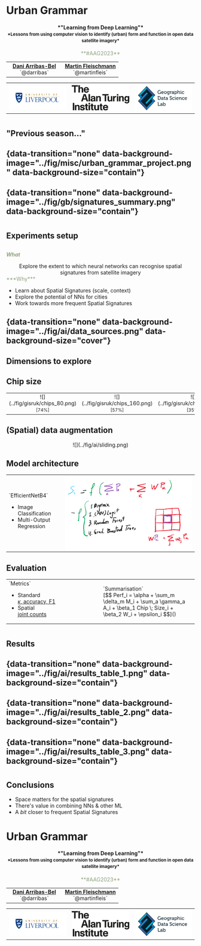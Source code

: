 # Urban Grammar

<CENTER>
    <h4>
    *"Learning from Deep Learning"* <br>
    <SMALL>
    *Lessons from using computer vision to identify (urban)
form and function in open data satellite imagery*
    </SMALL>
    </h4>
</CENTER>

<CENTER>
<span style='color:#8fa37e'>**#AAG2023**</span>
</CENTER>

<table>
    <col width="50%">
    <col width="50%">
    <tr>
        <td>
            <CENTER>
                <a href="https://darribas.org"><b>Dani Arribas-Bel</b></a>
                <br>`@darribas`
            </CENTER>
        </td>
        <td>
            <CENTER>
                <a href="https://martinfleischmann.net/"><b>Martin Fleischmann</b></a>
                <br>`@martinfleis`
            </CENTER>
        </td>
    </tr>

</table>

<table>
    <col width="33%">
    <col width="33%">
    <col width="33%">
    <tr>
        <td>
            <img src="../fig/pr/logo_liv.png" style="width:300px;vertical-align:middle;box-shadow:none">
        </td>
        <td>
            <img src="../fig/pr/logo_ati.png" style="width:300px;vertical-align:middle;box-shadow:none">
        </td>
        <td>
            <img src="../fig/pr/logo_gdsl.png" style="width:300px;vertical-align:middle;box-shadow:none">
        </td>
    </tr>
</table>

#
## "Previous season..."

## {data-transition="none" data-background-image="../fig/misc/urban_grammar_project.png" data-background-size="contain"}

## {data-transition="none" data-background-image="../fig/gb/signatures_summary.png" data-background-size="contain"}

#
## Experiments setup

##

<span style='color:#8fa37e'>***What***</span>

<CENTER>
Explore the extent to which <span class='hlg'>neural networks</span> can recognise <span class='hlg'>spatial signatures</span>
from <span class='hlg'>satellite imagery</span>
</CENTER>

<div class='fragment'>
<span style='color:#8fa37e'>***Why***</span>

- Learn about Spatial Signatures (scale, context)
- Explore the potential of NNs for cities
- Work towards more frequent Spatial Signatures
</div>

## {data-transition="none" data-background-image="../fig/ai/data_sources.png" data-background-size="cover"}

## Dimensions to explore

## Chip size
<table>
    <col width="25%">
    <col width="25%">
    <col width="25%">
    <col width="25%">
    <tr>
        <td>
        <CENTER>
        ![](../fig/gisruk/chips_80.png)
        <br>
        <SMALL>[74%]</SMALL>
        </CENTER>
        </td>
        <td>
        <CENTER>
        ![](../fig/gisruk/chips_160.png)
        <br>
        <SMALL>[57%]</SMALL>
        </CENTER>
        </td>
        <td>
        <CENTER>
        ![](../fig/gisruk/chips_320.png)
        <br>
        <SMALL>[35%]</SMALL>
        </CENTER>
        </td>
        <td>
        <CENTER>
        ![](../fig/gisruk/chips_640.png)
        <br>
        <SMALL>[13%]</SMALL>
        </CENTER>
        </td>
    </tr>
</table>

## (Spatial) data augmentation

<CENTER>
![](../fig/ai/sliding.png)
</CENTER>

## Model architecture

<table>
<col width="30%">
<col width="70%">
<tr>
<td>
`EfficientNetB4`

- Image Classification
- Multi-Output Regression
</td>
<td class='fragment'>
<CENTER>
<img src="../fig/ai/chip_prob_modeling.png" style="width:500px;vertical-align:middle;box-shadow:none">
</CENTER>
</td>
</tr>
</table>

## Evaluation

<table>
    <col width="50%">
    <col width="50%">
    <tr>
        <td>
`Metrics`

- Standard <br> [$\kappa$, accuracy, F1]()
- Spatial <br> [joint counts]()
        </td>
<td class='fragment'>
`Summarisation`
<br>
[$$
Perf_i = \alpha +
\sum_m \delta_m M_i +
\sum_a \gamma_a A_i +
\beta_1 Chip \; Size_i +
\beta_2 W_i +
\epsilon_i
$$]()
        </td>
    </tr>
</table>

#
## Results

## {data-transition="none" data-background-image="../fig/ai/results_table_1.png" data-background-size="contain"}
## {data-transition="none" data-background-image="../fig/ai/results_table_2.png" data-background-size="contain"}
## {data-transition="none" data-background-image="../fig/ai/results_table_3.png" data-background-size="contain"}

#
## Conclusions

- <span class='hlg'>Space matters</span> for the spatial signatures
- There's value in combining <span class='hlg'>NNs & other ML</span>
- A _bit_ closer to <span class='hlg'>frequent Spatial Signatures</span>

# Urban Grammar

<CENTER>
    <h4>
    *"Learning from Deep Learning"* <br>
    <SMALL>
    *Lessons from using computer vision to identify (urban)
form and function in open data satellite imagery*
    </SMALL>
    </h4>
</CENTER>

<CENTER>
<span style='color:#8fa37e'>**#AAG2023**</span>
</CENTER>

<table>
    <col width="50%">
    <col width="50%">
    <tr>
        <td>
            <CENTER>
                <a href="https://darribas.org"><b>Dani Arribas-Bel</b></a>
                <br>`@darribas`
            </CENTER>
        </td>
        <td>
            <CENTER>
                <a href="https://martinfleischmann.net/"><b>Martin Fleischmann</b></a>
                <br>`@martinfleis`
            </CENTER>
        </td>
    </tr>

</table>

<table>
    <col width="33%">
    <col width="33%">
    <col width="33%">
    <tr>
        <td>
            <img src="../fig/pr/logo_liv.png" style="width:300px;vertical-align:middle;box-shadow:none">
        </td>
        <td>
            <img src="../fig/pr/logo_ati.png" style="width:300px;vertical-align:middle;box-shadow:none">
        </td>
        <td>
            <img src="../fig/pr/logo_gdsl.png" style="width:300px;vertical-align:middle;box-shadow:none">
        </td>
    </tr>
</table>


